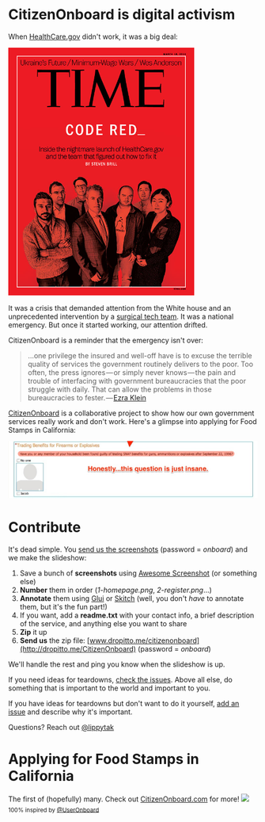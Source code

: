 # CitizenOnboard is digital activism
When [HealthCare.gov](www.healthcare.gov) didn't work, it was a big deal:

<!-- ![Code Red](img/code-red.jpg) -->
<img src="img/code-red.jpg" height="500px">

It was a crisis that demanded attention from the White house and an unprecedented intervention by a [surgical tech team](http://www.slate.com/articles/technology/bitwise/2013/12/healthcare_gov_nov_30_deadline_the_tech_surge_is_working.html). It was a national emergency. But once it started working, our attention drifted. 

CitizenOnboard is a reminder that the emergency isn't over:
>…one privilege the insured and well-off have is to excuse the terrible quality of services the government routinely delivers to the poor. Too often, the press ignores — or simply never knows — the pain and trouble of interfacing with government bureaucracies that the poor struggle with daily. That can allow the problems in those bureaucracies to fester. — [Ezra Klein](http://www.washingtonpost.com/blogs/wonkblog/wp/2013/10/25/obamacares-problems-go-much-deeper-than-the-web-site/)

[CitizenOnboard](citizenonboard.com) is a collaborative project to show how our own government services really work and don't work. Here's a glimpse into applying for Food Stamps in California:

<a href="http://codeforamerica.github.io/citizen-onboard/calfresh/"><img src="img/ammo.png"></a>
<!-- ![Felon](img/felon.png) -->

# Contribute
It's dead simple. You [send us the screenshots](http://dropitto.me/citizenonboard) (password = *onboard*) and we make the slideshow:

1. Save a bunch of **screenshots** using [Awesome Screenshot](https://chrome.google.com/webstore/detail/awesome-screenshot-captur/alelhddbbhepgpmgidjdcjakblofbmce?hl=en) (or something else)
2. **Number** them in order (*1-homepage.png*, *2-register.png*...)
3. **Annotate** them using [Glui](http://glui.me) or [Skitch](http://evernote.com/skitch/) (well, you don't *have* to annotate them, but it's the fun part!)
4. If you want, add a **readme.txt** with your contact info, a brief description of the service, and anything else you want to share
5. **Zip** it up
6. **Send us** the zip file: [www.dropitto.me/citizenonboard](http://dropitto.me/CitizenOnboard) (password = *onboard*)

We'll handle the rest and ping you know when the slideshow is up.

If you need ideas for teardowns, [check the issues](https://github.com/codeforamerica/citizen-onboard/issues). Above all else, do something that is important to the world and important to you.

If you have ideas for teardowns but don't want to do it yourself, [add an issue](https://github.com/codeforamerica/citizen-onboard/issues/new) and describe why it's important.

Questions? Reach out [@lippytak](http://twitter.com/lippytak)

# Applying for Food Stamps in California
The first of (hopefully) many. Check out [CitizenOnboard.com](http://citizenonboard.com) for more!
<a href="http://codeforamerica.github.io/citizen-onboard/calfresh"><img src="img/calfresh-application.gif"></a>
<sub>100% inspired by [@UserOnboard](https://twitter.com/UserOnboard)</sub>